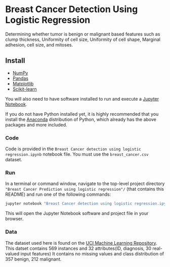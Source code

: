 
# Breast Cancer Detection Using  Logistic Regression

Determining whether tumor is benign or malignant based features such as clump thickness, Uniformity of  cell size, Uniformity of cell shape, Marginal adhesion, cell size, and mitoses.


## Install

 - [NumPy](https://numpy.org/)
 - [Pandas](http://pandas.pydata.org/)
 - [Matplotlib](https://matplotlib.org/)
 - [Scikit-learn](https://scikit-learn.org/stable/)

You will also need to have software installed to run and execute a [Jupyter Notebook](http://jupyter.org/install.html).

If you do not have Python installed yet, it is highly recommended that you install the [Anaconda](https://www.anaconda.com/download/) distribution of Python, which already has the above packages and more included. 

### Code

Code is provided in the `Breast Cancer detection using logistic regression.ipynb` notebook file. You must use the `breast_cancer.csv` dataset.

### Run

In a terminal or command window, navigate to the top-level project directory `"Breast Cancer Prediction using logistic regression"/` (that contains this README) and run one of the following commands:

```bash
jupyter notebook "Breast Cancer detection using logistic regression.ipynb"
```

This will open the Jupyter Notebook software and project file in your browser.

### Data

The dataset used here is found on the [UCI Machine Learning Repository](https://archive.ics.uci.edu/ml/datasets/Breast+Cancer+Wisconsin+%28Diagnostic%29).
This datset contains 569 instances and 32 attributes(ID, diagnosis, 30 real-valued input features)
It contains no missing values and class distribution of 357 benign, 212 malignant.
